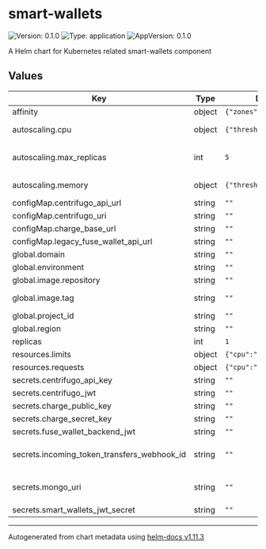 # smart-wallets

![Version: 0.1.0](https://img.shields.io/badge/Version-0.1.0-informational?style=flat-square) ![Type: application](https://img.shields.io/badge/Type-application-informational?style=flat-square) ![AppVersion: 0.1.0](https://img.shields.io/badge/AppVersion-0.1.0-informational?style=flat-square)

A Helm chart for Kubernetes related smart-wallets component

## Values

| Key | Type | Default | Description |
|-----|------|---------|-------------|
| affinity | object | `{"zones":null}` | Affinity (available region zones) |
| autoscaling.cpu | object | `{"threshold":80}` | Autoscaling - CPU threshold (in percent, Horizontal Pod Autoscaler) |
| autoscaling.max_replicas | int | `5` | Autoscaling - Maximum replicas value. Note: minimum replicas value equals `replicas` value (Horizontal Pod Autoscaler) |
| autoscaling.memory | object | `{"threshold":80}` | Autoscaling - RAM threshold (in percent, Horizontal Pod Autoscaler) |
| configMap.centrifugo_api_url | string | `""` | Centrifugo - API URL |
| configMap.centrifugo_uri | string | `""` | Centrifugo - URL |
| configMap.charge_base_url | string | `""` | Charge - Base URL |
| configMap.legacy_fuse_wallet_api_url | string | `""` | Legacy - Fuse wallet API URL |
| global.domain | string | `""` | DNS domain |
| global.environment | string | `""` | Label 'environment' |
| global.image.repository | string | `""` | Repository ID |
| global.image.tag | string | `""` | Tag; overrides the image tag whose default is the chart appVersion. |
| global.project_id | string | `""` | Google Cloud - Project ID |
| global.region | string | `""` | Google Cloud - Region |
| replicas | int | `1` | Replicas |
| resources.limits | object | `{"cpu":"","memory":""}` | Resources - Limits |
| resources.requests | object | `{"cpu":"","memory":""}` | Resources - Requests |
| secrets.centrifugo_api_key | string | `""` | Centrifugo - API key |
| secrets.centrifugo_jwt | string | `""` | Centrifugo - JWT |
| secrets.charge_public_key | string | `""` | The public key of the project. |
| secrets.charge_secret_key | string | `""` | The secret key of the project. |
| secrets.fuse_wallet_backend_jwt | string | `""` | Fuse wallet backend JWT |
| secrets.incoming_token_transfers_webhook_id | string | `""` | The ID of the incoming token transfers webhook. This webhook is used to create wallet actions from incoming token transfers. |
| secrets.mongo_uri | string | `""` | MongoDB Atlas URI (mongodb://username:password@hostname:port/database?params) |
| secrets.smart_wallets_jwt_secret | string | `""` | smart-wallets - JWT secret |

----------------------------------------------
Autogenerated from chart metadata using [helm-docs v1.11.3](https://github.com/norwoodj/helm-docs/releases/v1.11.3)
